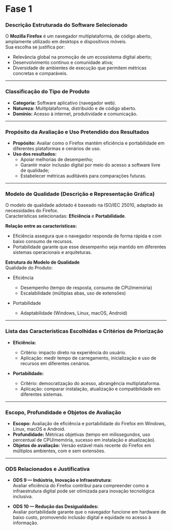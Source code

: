 # Fase 1

### Descrição Estruturada do Software Selecionado
O **Mozilla Firefox** é um navegador multiplataforma, de código aberto, amplamente utilizado em desktops e dispositivos móveis.  
Sua escolha se justifica por:  
- Relevância global na promoção de um ecossistema digital aberto;  
- Desenvolvimento contínuo e comunidade ativa;  
- Diversidade de ambientes de execução que permitem métricas concretas e comparáveis.  

---

### Classificação do Tipo de Produto
- **Categoria:** Software aplicativo (navegador web).  
- **Natureza:** Multiplataforma, distribuído e de código aberto.  
- **Domínio:** Acesso à internet, produtividade e comunicação.  

---

### Propósito da Avaliação e Uso Pretendido dos Resultados
- **Propósito:** Avaliar como o Firefox mantém eficiência e portabilidade em diferentes plataformas e cenários de uso.  
- **Uso dos resultados:**  
  - Apoiar melhorias de desempenho;  
  - Garantir maior inclusão digital por meio do acesso a software livre de qualidade;  
  - Estabelecer métricas auditáveis para comparações futuras.  

---

### Modelo de Qualidade (Descrição e Representação Gráfica)
O modelo de qualidade adotado é baseado na ISO/IEC 25010, adaptado às necessidades do Firefox.  
Características selecionadas: **Eficiência** e **Portabilidade**.  

**Relação entre as características:**  
- Eficiência assegura que o navegador responda de forma rápida e com baixo consumo de recursos.  
- Portabilidade garante que esse desempenho seja mantido em diferentes sistemas operacionais e arquiteturas.  

**Estrutura do Modelo de Qualidade**  
Qualidade do Produto:
- Eficiência
    - Desempenho (tempo de resposta, consumo de CPU/memória)
    - Escalabilidade (múltiplas abas, uso de extensões)

- Portabilidade
    - Adaptabilidade (Windows, Linux, macOS, Android)

---

### Lista das Características Escolhidas e Critérios de Priorização
- **Eficiência:**  
  - Critério: impacto direto na experiência do usuário.  
  - Aplicação: medir tempo de carregamento, inicialização e uso de recursos em diferentes cenários.  

- **Portabilidade:**  
  - Critério: democratização do acesso, abrangência multiplataforma.  
  - Aplicação: comparar instalação, atualização e compatibilidade em diferentes sistemas.  

---

### Escopo, Profundidade e Objetos de Avaliação
- **Escopo:** Avaliação de eficiência e portabilidade do Firefox em Windows, Linux, macOS e Android.  
- **Profundidade:** Métricas objetivas (tempo em milissegundos, uso percentual de CPU/memória, sucesso em instalação e atualização).  
- **Objetos de avaliação:** Versão estável mais recente do Firefox em múltiplos ambientes, com e sem extensões.  

---

### ODS Relacionados e Justificativa
- **ODS 9 — Indústria, Inovação e Infraestrutura:**  
  Avaliar eficiência do Firefox contribui para compreender como a infraestrutura digital pode ser otimizada para inovação tecnológica inclusiva.  

- **ODS 10 — Redução das Desigualdades:**  
  Avaliar portabilidade garante que o navegador funcione em hardware de baixo custo, promovendo inclusão digital e equidade no acesso à informação.  

